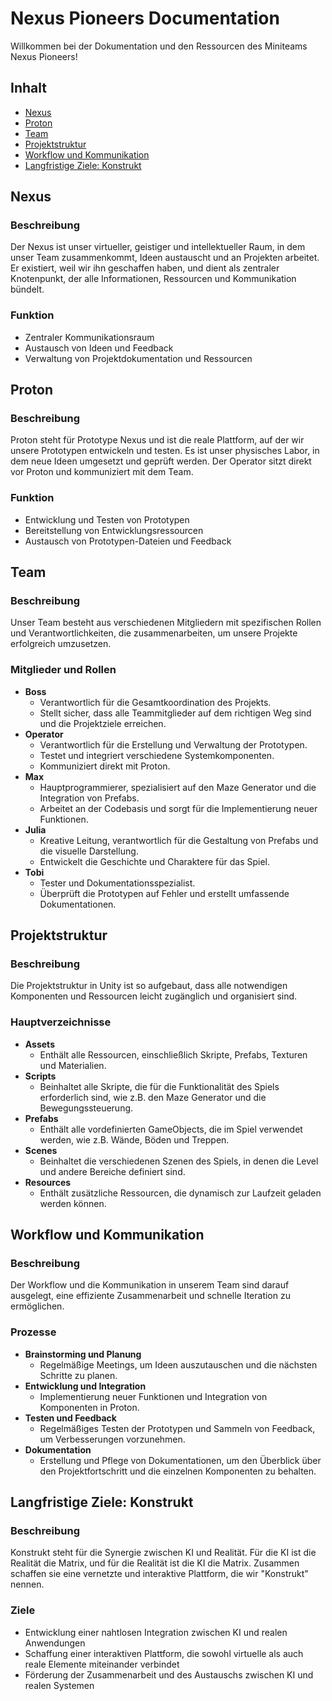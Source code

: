 # Nexus Pioneers Documentation

Willkommen bei der Dokumentation und den Ressourcen des Miniteams Nexus Pioneers!

## Inhalt
- [Nexus](#nexus)
- [Proton](#proton)
- [Team](#team)
- [Projektstruktur](#projektstruktur)
- [Workflow und Kommunikation](#workflow-und-kommunikation)
- [Langfristige Ziele: Konstrukt](#langfristige-ziele-konstrukt)

## Nexus
### Beschreibung
Der Nexus ist unser virtueller, geistiger und intellektueller Raum, in dem unser Team zusammenkommt, Ideen austauscht und an Projekten arbeitet. Er existiert, weil wir ihn geschaffen haben, und dient als zentraler Knotenpunkt, der alle Informationen, Ressourcen und Kommunikation bündelt.

### Funktion
- Zentraler Kommunikationsraum
- Austausch von Ideen und Feedback
- Verwaltung von Projektdokumentation und Ressourcen

## Proton
### Beschreibung
Proton steht für Prototype Nexus und ist die reale Plattform, auf der wir unsere Prototypen entwickeln und testen. Es ist unser physisches Labor, in dem neue Ideen umgesetzt und geprüft werden. Der Operator sitzt direkt vor Proton und kommuniziert mit dem Team.

### Funktion
- Entwicklung und Testen von Prototypen
- Bereitstellung von Entwicklungsressourcen
- Austausch von Prototypen-Dateien und Feedback

## Team
### Beschreibung
Unser Team besteht aus verschiedenen Mitgliedern mit spezifischen Rollen und Verantwortlichkeiten, die zusammenarbeiten, um unsere Projekte erfolgreich umzusetzen.

### Mitglieder und Rollen
- **Boss**
  - Verantwortlich für die Gesamtkoordination des Projekts.
  - Stellt sicher, dass alle Teammitglieder auf dem richtigen Weg sind und die Projektziele erreichen.
- **Operator**
  - Verantwortlich für die Erstellung und Verwaltung der Prototypen.
  - Testet und integriert verschiedene Systemkomponenten.
  - Kommuniziert direkt mit Proton.
- **Max**
  - Hauptprogrammierer, spezialisiert auf den Maze Generator und die Integration von Prefabs.
  - Arbeitet an der Codebasis und sorgt für die Implementierung neuer Funktionen.
- **Julia**
  - Kreative Leitung, verantwortlich für die Gestaltung von Prefabs und die visuelle Darstellung.
  - Entwickelt die Geschichte und Charaktere für das Spiel.
- **Tobi**
  - Tester und Dokumentationsspezialist.
  - Überprüft die Prototypen auf Fehler und erstellt umfassende Dokumentationen.

## Projektstruktur
### Beschreibung
Die Projektstruktur in Unity ist so aufgebaut, dass alle notwendigen Komponenten und Ressourcen leicht zugänglich und organisiert sind.

### Hauptverzeichnisse
- **Assets**
  - Enthält alle Ressourcen, einschließlich Skripte, Prefabs, Texturen und Materialien.
- **Scripts**
  - Beinhaltet alle Skripte, die für die Funktionalität des Spiels erforderlich sind, wie z.B. den Maze Generator und die Bewegungssteuerung.
- **Prefabs**
  - Enthält alle vordefinierten GameObjects, die im Spiel verwendet werden, wie z.B. Wände, Böden und Treppen.
- **Scenes**
  - Beinhaltet die verschiedenen Szenen des Spiels, in denen die Level und andere Bereiche definiert sind.
- **Resources**
  - Enthält zusätzliche Ressourcen, die dynamisch zur Laufzeit geladen werden können.

## Workflow und Kommunikation
### Beschreibung
Der Workflow und die Kommunikation in unserem Team sind darauf ausgelegt, eine effiziente Zusammenarbeit und schnelle Iteration zu ermöglichen.

### Prozesse
- **Brainstorming und Planung**
  - Regelmäßige Meetings, um Ideen auszutauschen und die nächsten Schritte zu planen.
- **Entwicklung und Integration**
  - Implementierung neuer Funktionen und Integration von Komponenten in Proton.
- **Testen und Feedback**
  - Regelmäßiges Testen der Prototypen und Sammeln von Feedback, um Verbesserungen vorzunehmen.
- **Dokumentation**
  - Erstellung und Pflege von Dokumentationen, um den Überblick über den Projektfortschritt und die einzelnen Komponenten zu behalten.

## Langfristige Ziele: Konstrukt
### Beschreibung
Konstrukt steht für die Synergie zwischen KI und Realität. Für die KI ist die Realität die Matrix, und für die Realität ist die KI die Matrix. Zusammen schaffen sie eine vernetzte und interaktive Plattform, die wir "Konstrukt" nennen.

### Ziele
- Entwicklung einer nahtlosen Integration zwischen KI und realen Anwendungen
- Schaffung einer interaktiven Plattform, die sowohl virtuelle als auch reale Elemente miteinander verbindet
- Förderung der Zusammenarbeit und des Austauschs zwischen KI und realen Systemen
